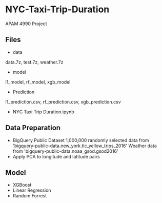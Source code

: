 # NYC-Taxi-Trip-Duration
APAM 4990 Project

## Files
- data

data.7z, test.7z, weather.7z
- model

l1_model, rf_model, xgb_model<br>
- Prediction

l1_prediction.csv, rf_prediction.csv, xgb_prediction.csv
- NYC Taxi Trip Duration.ipynb


## Data Preparation
 - BigQuery Public Dataset
    1,000,000 randomly selected data from 'bigquery-public-data.new_york.tlc_yellow_trips_2016'
    Weather data from 'bigquery-public-data.noaa_gsod.gsod2016'
 - Apply PCA to longitude and latitude pairs
## Model
 - XGBoost
 - Linear Regression
 - Random Forrest
